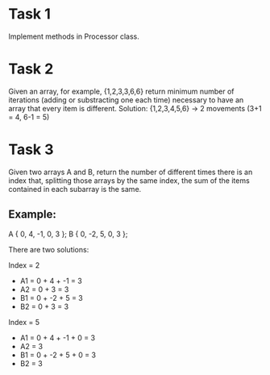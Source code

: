 <h1>Task 1</h1>

Implement methods in Processor class.

<h1>Task 2</h1>

Given an array, for example, {1,2,3,3,6,6} return minimum number of iterations (adding or substracting one each time) necessary to have an array that every item is different.
Solution: {1,2,3,4,5,6} -> 2 movements (3+1 = 4, 6-1 = 5)

<h1>Task 3</h1>
Given two arrays A and B, return the number of different times there is an index that, splitting those arrays by the same index, the sum of the items contained in each subarray is the same.

<h2>Example: </h2>
A { 0, 4, -1, 0, 3 };
B { 0, -2, 5, 0, 3 };

<p>There are two solutions:</p>

<p>Index = 2</p>
<ul>
    <li>A1 = 0 + 4 + -1 = 3</li> 
    <li>A2 = 0 + 3 = 3</li>
    <li>B1 = 0 + -2 + 5 = 3</li>
    <li>B2 = 0 + 3 = 3</li>
</ul>
<p>Index = 5</p>
<ul>
    <li>A1 = 0 + 4 + -1 + 0 = 3</li>
    <li>A2 = 3</li>
    <li>B1 = 0 + -2 + 5 + 0 = 3</li>
    <li>B2 = 3</li>
</ul>